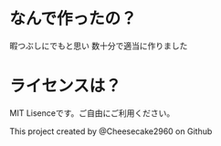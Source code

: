 # なんで作ったの？
暇つぶしにでもと思い
数十分で適当に作りました

# ライセンスは？
MIT Lisenceです。ご自由にご利用ください。

This project created by @Cheesecake2960 on Github
